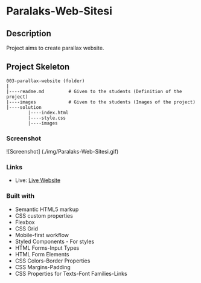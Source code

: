 # Paralaks-Web-Sitesi
## Description
Project aims to create parallax website.


## Project Skeleton 

```
003-parallax-website (folder)
|
|----readme.md         # Given to the students (Definition of the project)          
|----images            # Given to the students (Images of the project)   
|----solution
        |----index.html  
        |----style.css   
        |----images
```

### Screenshot
![Screenshot] (./img/Paralaks-Web-Sitesi.gif)

### Links

- Live: [Live Website](https://gulsen06.github.io/Paralaks-Web-Sitesi/)

### Built with

- Semantic HTML5 markup
- CSS custom properties
- Flexbox
- CSS Grid
- Mobile-first workflow
- Styled Components - For styles
- HTML Forms-Input Types
- HTML Form Elements
- CSS Colors-Border Properties
- CSS Margins-Padding
- CSS Properties for Texts-Font Families-Links

